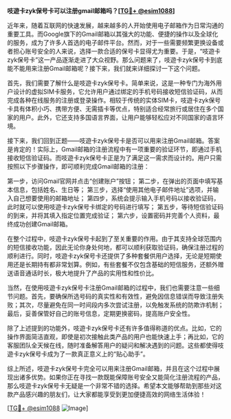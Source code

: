 **吱遊卡zyk保号卡可以注册gmail邮箱吗？[[TG💪+ @esim1088](https://t.me/s/esim1088)]**

近年来，随着互联网的快速发展，越来越多的人开始使用电子邮箱作为日常沟通的重要工具。而Google旗下的Gmail邮箱以其强大的功能、便捷的操作以及全球化的服务，成为了许多人首选的电子邮件平台。然而，对于一些需要频繁更换设备或者担心账号安全的人来说，选择一款合适的保号卡显得尤为重要。于是，“吱遊卡zyk保号卡”这一产品逐渐走进了大众视野。那么问题来了，吱遊卡zyk保号卡到底能不能用来注册Gmail邮箱呢？接下来，我们就来详细探讨一下这个问题。

首先，我们需要了解什么是吱遊卡zyk保号卡。简单来说，这是一种专门为海外用户设计的虚拟SIM卡服务，它允许用户通过绑定的手机号码接收短信验证码，从而完成各种在线服务的注册或登录操作。相较于传统的实体SIM卡，吱遊卡zyk保号卡具有体积小巧、携带方便、无需插卡等优点，特别适合经常旅行或居住在多个国家的用户。此外，它还支持多国语言界面，让用户能够轻松应对不同国家的语言环境。

接下来，我们回到正题——吱遊卡zyk保号卡是否可以用来注册Gmail邮箱。答案是肯定的！实际上，Gmail邮箱的注册流程中有一项重要的验证环节，即通过手机接收短信验证码。而吱遊卡zyk保号卡正是为了满足这一需求而设计的。用户只需按照以下步骤操作，即可顺利完成Gmail邮箱的注册：

第一步，访问Gmail官网并点击“创建账户”按钮；
第二步，在弹出的页面中填写基本信息，包括姓名、生日等；
第三步，选择“使用其他电子邮件地址”选项，并输入自己想要使用的邮箱地址；
第四步，系统会提示输入手机号码以接收验证码，此时就可以使用吱遊卡zyk保号卡绑定的号码进行填写；
第五步，等待短信验证码的到来，并将其填入指定位置完成验证；
第六步，设置密码并完善个人资料，最终成功创建Gmail邮箱。

在整个过程中，吱遊卡zyk保号卡起到了至关重要的作用。由于其支持全球范围内的短信接收功能，因此无论你身处何地，都可以顺利获取验证码，确保注册过程的顺利进行。同时，吱遊卡zyk保号卡还提供了多种套餐供用户选择，无论是短期使用还是长期持有都非常划算。例如，有些套餐不仅包含基础的短信服务，还额外赠送语音通话时长，极大地提升了产品的实用性和性价比。

当然，在使用吱遊卡zyk保号卡注册Gmail邮箱的过程中，我们也需要注意一些细节问题。首先，要确保所选号码的真实性和有效性，避免因信息错误而导致注册失败；其次，尽量避免在同一时间段内多次尝试注册，以免触发系统的防欺诈机制；最后，妥善保管好自己的账号信息，定期更换密码，提高账户安全性。

除了上述提到的功能外，吱遊卡zyk保号卡还有许多值得称道的优点。比如，它的操作界面简洁直观，即使是初次接触此类产品的用户也能快速上手；再比如，它的客服团队全天候在线，随时准备解答用户的疑问和解决遇到的问题。这些都使得吱遊卡zyk保号卡成为了一款真正意义上的“贴心助手”。

综上所述，吱遊卡zyk保号卡完全可以用来注册Gmail邮箱，并且在这个过程中展现出诸多优势。如果你正在寻找一款既能保障账号安全又能简化注册流程的产品，那么吱遊卡zyk保号卡无疑是一个非常不错的选择。希望本文能够帮助到那些对这款产品感兴趣的朋友们，让大家都能享受到更加便捷高效的网络生活体验！

[[TG💪+ @esim1088](https://t.me/s/esim1088) ![Image](https://i.postimg.cc/4NQfJmqS/Snipaste-2025-05-13-00-14-12.png)]